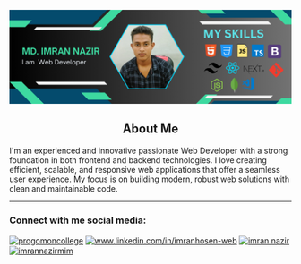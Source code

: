 ![logo](https://github.com/Imrannazirmim/Imrannazirmim/blob/main/I%20am%20web%20developer%20(1).png)
<h2 align="center">About Me</h2>
 I'm an experienced and innovative passionate Web Developer with a strong foundation in both frontend and backend technologies. I love creating efficient, scalable, and responsive web applications that offer a seamless user experience. My focus is on building modern, robust web solutions with clean and maintainable code.
<hr>
<h3 align="left">Connect with me social media:</h3>
<p align="left">
<a href="https://x.com/progomoncollege" target="blank"><img align="center" src="https://raw.githubusercontent.com/rahuldkjain/github-profile-readme-generator/master/src/images/icons/Social/twitter.svg" alt="progomoncollege" height="30" width="40" /></a>
<a href="https://www.linkedin.com/in/imranhosen-web/" target="blank"><img align="center" src="https://raw.githubusercontent.com/rahuldkjain/github-profile-readme-generator/master/src/images/icons/Social/linked-in-alt.svg" alt="www.linkedin.com/in/imranhosen-web" height="30" width="40" /></a>
<a href="https://www.facebook.com/profile.php?id=100087437500804" target="blank"><img align="center" src="https://raw.githubusercontent.com/rahuldkjain/github-profile-readme-generator/master/src/images/icons/Social/facebook.svg" alt="imran nazir" height="30" width="40" /></a>
<a href="https://www.youtube.com/@Imrannazirmim" target="blank"><img align="center" src="https://raw.githubusercontent.com/rahuldkjain/github-profile-readme-generator/master/src/images/icons/Social/youtube.svg" alt="imrannazirmim" height="30" width="40" /></a>
</p>



